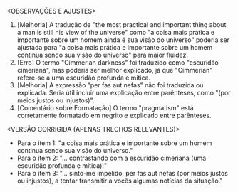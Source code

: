 <OBSERVAÇÕES E AJUSTES>
1. [Melhoria] A tradução de "the most practical and important thing about a man is still his view of the universe" como "a coisa mais prática e importante sobre um homem ainda é sua visão do universo" poderia ser ajustada para "a coisa mais prática e importante sobre um homem continua sendo sua visão do universo" para maior fluidez.
2. [Erro] O termo "Cimmerian darkness" foi traduzido como "escuridão cimeriana", mas poderia ser melhor explicado, já que "Cimmerian" refere-se a uma escuridão profunda e mítica.
3. [Melhoria] A expressão "per fas aut nefas" não foi traduzida ou explicada. Seria útil incluir uma explicação entre parênteses, como "(por meios justos ou injustos)".
4. [Comentário sobre Formatação] O termo "pragmatism" está corretamente formatado em negrito e explicado entre parênteses.

<VERSÃO CORRIGIDA (APENAS TRECHOS RELEVANTES)>
- Para o item 1: "a coisa mais prática e importante sobre um homem continua sendo sua visão do universo."
- Para o item 2: "... contrastando com a escuridão cimeriana (uma escuridão profunda e mítica)!"
- Para o item 3: "... sinto-me impelido, per fas aut nefas (por meios justos ou injustos), a tentar transmitir a vocês algumas notícias da situação."